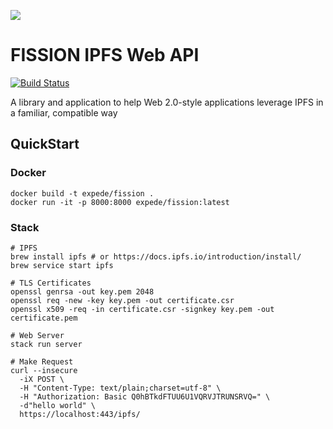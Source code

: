 ![](https://github.com/fission-suite/ipfs-api/raw/master/assets/logo.png?sanitize=true)

# FISSION IPFS Web API

[![Build Status](https://travis-ci.org/fission-suite/ipfs-api.svg?branch=master)](https://travis-ci.org/fission-suite/ipfs-api)

A library and application to help Web 2.0-style applications leverage IPFS
in a familiar, compatible way

## QuickStart

### Docker

```shell
docker build -t expede/fission .
docker run -it -p 8000:8000 expede/fission:latest
```

### Stack

```shell
# IPFS
brew install ipfs # or https://docs.ipfs.io/introduction/install/
brew service start ipfs

# TLS Certificates
openssl genrsa -out key.pem 2048
openssl req -new -key key.pem -out certificate.csr
openssl x509 -req -in certificate.csr -signkey key.pem -out certificate.pem

# Web Server
stack run server

# Make Request
curl --insecure
  -iX POST \
  -H "Content-Type: text/plain;charset=utf-8" \
  -H "Authorization: Basic Q0hBTkdFTUU6U1VQRVJTRUNSRVQ=" \
  -d"hello world" \
  https://localhost:443/ipfs/
```
